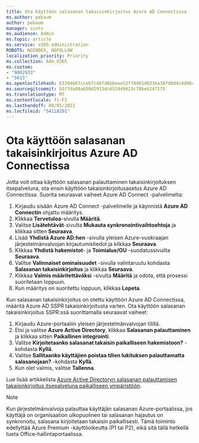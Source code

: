 ```yaml
---
title: Ota käyttöön salasanan takaisinkirjoitus Azure AD Connectissa
ms.author: pebaum
author: pebaum
manager: scotv
ms.audience: Admin
ms.topic: article
ms.service: o365-administration
ROBOTS: NOINDEX, NOFOLLOW
localization_priority: Priority
ms.collection: Adm_O365
ms.custom:
- "9002933"
- "5615"
ms.openlocfilehash: 63304667cce67c48fd8bbeee52ff6d61d033ea38fd8d4c4d96c240847dab2cab
ms.sourcegitcommit: b5f7da89a650d2915dc652449623c78be6247175
ms.translationtype: MT
ms.contentlocale: fi-FI
ms.lasthandoff: 08/05/2021
ms.locfileid: "54118201"
---
```

# <a name="enable-password-writeback-in-azure-ad-connect"></a>Ota käyttöön salasanan takaisinkirjoitus Azure AD Connectissa

Jotta voit ottaa käyttöön salasanan palauttaminen takaisinkirjoituksen itsepalveluna, ota ensin käyttöön takaisinkirjoitusasetus Azure AD Connectissa. Suorita seuraavat vaiheet Azure AD Connect -palvelimelta:

1. Kirjaudu sisään Azure AD Connect -palvelimelle ja käynnistä **Azure AD Connectin** ohjattu määritys.
2. Klikkaa **Tervetuloa**-sivulla **Määritä**.
3. Valitse **Lisätehtävät**-sivulta **Mukauta synkronointivaihtoehtoja** ja klikkaa sitten **Seuraava**.
4. Lisää **Yhdistä Azure AD:hen** -sivulla yleisen Azure-vuokraajan järjestelmänvalvojan kirjautumistiedot ja klikkaa **Seuraava**.
5. Klikkaa **Yhdistä hakemistot**- ja **Toimialue/OU** -suodatussivuilta **Seuraava**.
6. Valitse **Valinnaiset ominaisuudet** -sivulla valintaruutu kohdasta **Salasanan takaisinkirjoitus** ja klikkaa **Seuraava**.
7. Klikkaa **Valmis määritettäväksi** -sivulta **Määritä** ja odota, että prosessi suoritetaan loppuun.
8. Kun määritys on suoritettu loppuun, klikkaa **Lopeta**.

Kun salasanan takaisinkirjoitus on otettu käyttöön Azure AD Connectissa, määritä Azure AD SSPR takaisinkirjoitusta varten.  Ota käyttöön salasanan takaisinkirjoitus SSPR:ssä suorittamalla seuraavat vaiheet:

1. Kirjaudu Azure-portaaliin yleisen järjestelmänvalvojan tilillä.
2. Etsi ja valitse **Azure Active Directory**, klikkaa **Salasanan palauttaminen** ja klikkaa sitten **Paikallinen integrointi**.
3. Valitse **Kirjoitetaanko salasanat takaisin paikalliseen hakemistoon?** -kohdasta **Kyllä**.
4. Valitse **Sallitaanko käyttäjien poistaa tilien lukituksen palauttamatta salasanojaan?** -kohdasta **Kyllä**.
5. Kun olet valmis, valitse **Tallenna**.

Lue lisää artikkelista [Azure Active Directoryn salasanan palauttamisen takaisinkirjoitus itsepalveluna paikalliseen ympäristöön](https://docs.microsoft.com/azure/active-directory/authentication/tutorial-enable-sspr-writeback).

> [!NOTE]
>  Kun järjestelmänvalvoja palauttaa käyttäjän salasanan Azure-portaalissa, jos käyttäjä on organisaation ulkopuolinen tai salasanan hajautus on synkronoitu, salasana kirjoitetaan takaisin paikallisesti. Tämä toiminto edellyttää Azure Premium -käyttöoikeutta (P1 tai P2), eikä sitä tällä hetkellä tueta Office-hallintaportaalissa.
